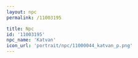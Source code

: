 ```yaml
---
layout: npc
permalink: /11003195

title: Npc
id: '11003195'
npc_name: 'Katvan'
icon_url: 'portrait/npc/11000044_katvan_p.png'
---
```

